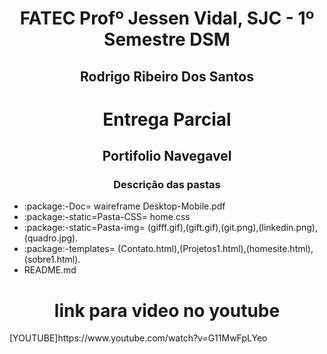 <h1 align="center">FATEC Profº Jessen Vidal, SJC - 1º Semestre DSM</h1>
<h2 align="center"> Rodrigo Ribeiro Dos Santos </h2>

<div>
 <h1 align="center">Entrega Parcial</h1>
 <h2 align="center">Portifolio Navegavel</h2>
 
 <h3 align="center"> Descrição das pastas </h3>
 <ul>
    <Li>:package:-Doc= waireframe Desktop-Mobile.pdf  </Li>
    <Li>:package:-static=Pasta-CSS= home.css </Li>
    <Li>:package:-static=Pasta-img= (gifff.gif),(gift.gif),(git.png),(linkedin.png),(quadro.jpg). </Li>
    <Li>:package:-templates= (Contato.html),(Projetos1.html),(homesite.html),(sobre1.html). </Li>
    <Li>README.md
  </ul>
 <div>
 
<div>
<h1 align="center">link para video no youtube</h1>
[YOUTUBE]https://www.youtube.com/watch?v=G11MwFpLYeo
<br>

 
 <div>
  </p>


 
